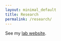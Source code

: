```yaml
---
layout: minimal_default
title: Research
permalink: /research/
---
```

See my [lab website](http://pearsonlab.github.io).
